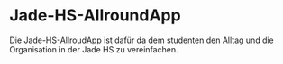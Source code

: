 # Jade-HS-AllroundApp

Die Jade-HS-AllroudApp ist dafür da dem studenten den Alltag und die Organisation in der Jade HS zu vereinfachen.
